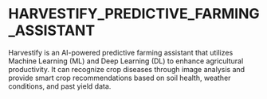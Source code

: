 # HARVESTIFY_PREDICTIVE_FARMING_ASSISTANT
Harvestify is an AI-powered predictive farming assistant that utilizes Machine Learning (ML) and Deep Learning (DL) to enhance agricultural  productivity. It can recognize crop diseases through image analysis and provide smart crop recommendations based on soil health, weather  conditions, and past yield data.
